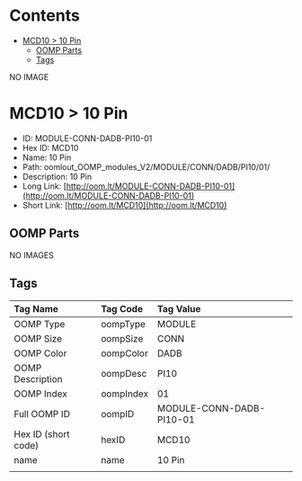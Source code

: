 



Contents
========

* [MCD10 > 10 Pin](#mcd10--10-pin)
	* [OOMP Parts](#oomp-parts)
	* [Tags](#tags)
  
NO IMAGE  
# MCD10 > 10 Pin

- ID: MODULE-CONN-DADB-PI10-01
- Hex ID: MCD10
- Name: 10 Pin
- Path: oomlout_OOMP_modules_V2/MODULE/CONN/DADB/PI10/01/
- Description: 10 Pin
- Long Link: [http://oom.lt/MODULE-CONN-DADB-PI10-01](http://oom.lt/MODULE-CONN-DADB-PI10-01)
- Short Link: [http://oom.lt/MCD10](http://oom.lt/MCD10)

## OOMP Parts
  
NO IMAGES  
## Tags
  

|Tag Name|Tag Code|Tag Value|
| :--- | :--- | :--- |
|OOMP Type|oompType|MODULE|
|OOMP Size|oompSize|CONN|
|OOMP Color|oompColor|DADB|
|OOMP Description|oompDesc|PI10|
|OOMP Index|oompIndex|01|
|Full OOMP ID|oompID|MODULE-CONN-DADB-PI10-01|
|Hex ID (short code)|hexID|MCD10|
|name|name|10 Pin|
||||

